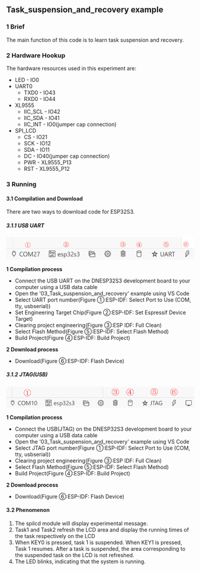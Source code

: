 ## Task_suspension_and_recovery example

### 1 Brief

The main function of this code is to learn task suspension and recovery.

### 2 Hardware Hookup

The hardware resources used in this experiment are:

- LED - IO0
- UART0
	- TXD0 - IO43
	- RXD0 - IO44
- XL9555
	- IIC_SCL - IO42
	- IIC_SDA - IO41
	- IIC_INT - IO0(jumper cap connection)
- SPI_LCD
	- CS - IO21
	- SCK - IO12
	- SDA - IO11
	- DC - IO40(jumper cap connection)
	- PWR - XL9555_P13
	- RST - XL9555_P12

### 3 Running

#### 3.1 Compilation and Download

There are two ways to download code for ESP32S3.

##### 3.1.1 USB UART

![](../../../../1_docs/3_figures/examples/led/compilation(UART).png)

**1 Compilation process**

- Connect the USB UART on the DNESP32S3 development board to your computer using a USB data cable
- Open the '03_Task_suspension_and_recovery' example using VS Code
- Select UART port number(Figure ①:ESP-IDF: Select Port to Use (COM, tty, usbserial))
- Set Engineering Target Chip(Figure ②:ESP-IDF: Set Espressif Device Target)
- Clearing project engineering(Figure ③:ESP IDF: Full Clean)
- Select Flash Method(Figure ⑤:ESP-IDF: Select Flash Method)
- Build Project(Figure ④:ESP-IDF: Build Project)

**2 Download process**

- Download(Figure ⑥:ESP-IDF: Flash Device)

##### 3.1.2 JTAG(USB)

![](../../../../1_docs/3_figures/examples/led/compilation(JTAG).png)

**1 Compilation process**

- Connect the USB(JTAG) on the DNESP32S3 development board to your computer using a USB data cable
- Open the '03_Task_suspension_and_recovery' example using VS Code
- Select JTAG port number(Figure ①:ESP-IDF: Select Port to Use (COM, tty, usbserial))
- Clearing project engineering(Figure ③:ESP IDF: Full Clean)
- Select Flash Method(Figure ⑤:ESP-IDF: Select Flash Method)
- Build Project(Figure ④:ESP-IDF: Build Project)

**2 Download process**

- Download(Figure ⑥:ESP-IDF: Flash Device)

#### 3.2 Phenomenon

1. The spilcd module will display experimental message.
2. Task1 and Task2 refresh the LCD area and display the running times of the task respectively on the LCD
3. When KEY0 is pressed, task 1 is suspended. When KEY1 is pressed, Task 1 resumes. After a task is suspended, the area corresponding to the suspended task on the LCD is not refreshed.
4. The LED blinks, indicating that the system is running.
